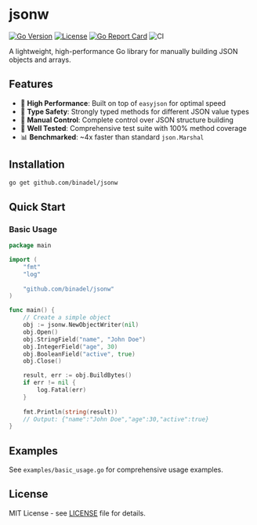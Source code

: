 # jsonw

[![Go Version](https://img.shields.io/badge/Go-1.21+-blue.svg)](https://golang.org/)
[![License](https://img.shields.io/badge/License-MIT-green.svg)](LICENSE)
[![Go Report Card](https://goreportcard.com/badge/github.com/binadel/jsonw)](https://goreportcard.com/report/github.com/binadel/jsonw)
![CI](https://github.com/binadel/jsonw/actions/workflows/test.yml/badge.svg)

A lightweight, high-performance Go library for manually building JSON objects and arrays.

## Features

- 🚀 **High Performance**: Built on top of `easyjson` for optimal speed
- 🎯 **Type Safety**: Strongly typed methods for different JSON value types
- 🔧 **Manual Control**: Complete control over JSON structure building
- 🧪 **Well Tested**: Comprehensive test suite with 100% method coverage
- 📊 **Benchmarked**: ~4x faster than standard `json.Marshal`

## Installation

```bash
go get github.com/binadel/jsonw
```

## Quick Start

### Basic Usage

```go
package main

import (
    "fmt"
    "log"
	
    "github.com/binadel/jsonw"
)

func main() {
    // Create a simple object
    obj := jsonw.NewObjectWriter(nil)
    obj.Open()
    obj.StringField("name", "John Doe")
    obj.IntegerField("age", 30)
    obj.BooleanField("active", true)
    obj.Close()

    result, err := obj.BuildBytes()
    if err != nil {
        log.Fatal(err)
    }
    
    fmt.Println(string(result))
    // Output: {"name":"John Doe","age":30,"active":true}
}
```

## Examples

See `examples/basic_usage.go` for comprehensive usage examples.

## License

MIT License - see [LICENSE](LICENSE) file for details.
